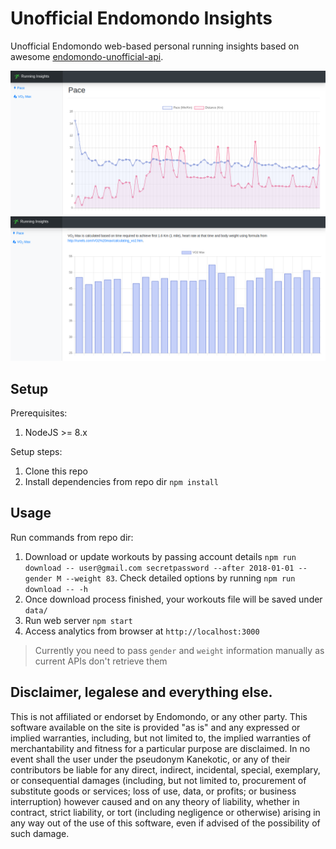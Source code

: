 # Unofficial Endomondo Insights

Unofficial Endomondo web-based personal running insights based on awesome [endomondo-unofficial-api](https://github.com/kanekotic/endomondo-unofficial-api).

![Screenshot 1](Screenshot_1.png)
![Screenshot 2](Screenshot_2.png)

## Setup

Prerequisites:

1. NodeJS >= 8.x

Setup steps:

1. Clone this repo
1. Install dependencies from repo dir `npm install`

## Usage

Run commands from repo dir:

1. Download or update workouts by passing account details `npm run download -- user@gmail.com secretpassword --after 2018-01-01 --gender M --weight 83`. Check detailed options by running `npm run download -- -h`
1. Once download process finished, your workouts file will be saved under `data/`
1. Run web server `npm start`
1. Access analytics from browser at `http://localhost:3000`

> Currently you need to pass `gender` and `weight` information manually as current APIs don't retrieve them

## Disclaimer, legalese and everything else.

This is not affiliated or endorset by Endomondo, or any other party. This software available on the site is provided "as is" and any expressed or implied warranties, including, but not limited to, the implied warranties of merchantability and fitness for a particular purpose are disclaimed. In no event shall the user under the pseudonym Kanekotic, or any of their contributors be liable for any direct, indirect, incidental, special, exemplary, or consequential damages (including, but not limited to, procurement of substitute goods or services; loss of use, data, or profits; or business interruption) however caused and on any theory of liability, whether in contract, strict liability, or tort (including negligence or otherwise) arising in any way out of the use of this software, even if advised of the possibility of such damage.
